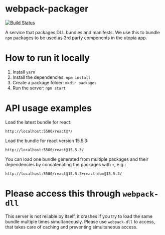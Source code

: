 # webpack-packager
[![Build Status](https://travis-ci.org/cerebral/webpack-packager.svg?branch=master)](https://travis-ci.org/cerebral/webpack-packager)

A service that packages DLL bundles and manifests. We use this to bundle `npm` packages to be used as 3rd party components in the utopia app.

# How to run it locally

1. Install `yarn`
2. Install the dependencies: `npm install`
3. Create a package folder: `mkdir packages`
4. Run the server: `npm start`

# API usage examples

Load the latest bundle for react:

`http://localhost:5500/react@*/`

Load the bundle for react version 15.5.3:

`http://localhost:5500/react@15.5.3/`

You can load one bundle generated from  multiple packages and their dependencies by concatenating the packages with `+`, e.g.:

`http://localhost:5500/react@15.5.3+react-dom@15.5.3/`

# Please access this through `webpack-dll`

This server is not reliable by itself, it crashes if you try to load the same bundle multiple times simultaneously. Please use `webpack-dll` to access, that takes care of caching and preventing simultaneous access.